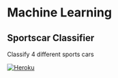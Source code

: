 
# Machine Learning
## Sportscar Classifier
Classify 4 different sports cars

[![Heroku](https://www.vectorlogo.zone/logos/heroku/heroku-ar21.svg)](https://sportscar-classifier.herokuapp.com/)
